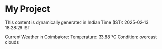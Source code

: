 # My Project

This content is dynamically generated in Indian Time (IST): 2025-02-13 18:28:26 IST


Current Weather in Coimbatore:
Temperature: 33.88 °C
Condition: overcast clouds
